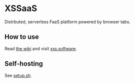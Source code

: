 # XSSaaS
Distrbuted, serverless FaaS platform powered by browser tabs.

## How to use
Read [the wiki](https://github.com/dvtate/XSSFaaS/wiki) and visit [xss.software](https://xss.software).

## Self-hosting
See [setup.sh](setup.sh).
